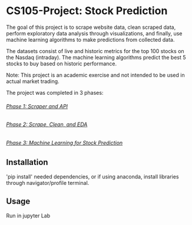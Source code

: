 # CS105-Project: Stock Prediction

The goal of this project is to scrape website data, clean scraped data, perform exploratory data analysis 
through visualizations, and finally, use machine learning algorithms to make predictions from collected data.

The datasets consist of live and historic metrics for the top 100 stocks on the Nasdaq (intraday). The
machine learning algorithms predict the best 5 stocks to buy based on historic performance.

Note: This project is an academic exercise and not intended to be used in actual market trading.

The project was completed in 3 phases:

###### [Phase 1: Scraper and API](https://github.com/CS-UCR/cs105-prj-phase3-jellybean/tree/master/Phase%201)

###### [Phase 2: Scrape, Clean, and EDA](https://github.com/CS-UCR/cs105-prj-phase3-jellybean/tree/master/Phase%202)

###### [Phase 3: Machine Learning for Stock Prediction](https://github.com/CS-UCR/cs105-prj-phase3-jellybean/tree/master/Phase%203)

## Installation

'pip install' needed dependencies, or if using anaconda, 
install libraries through navigator/profile terminal.

## Usage

Run in jupyter Lab

